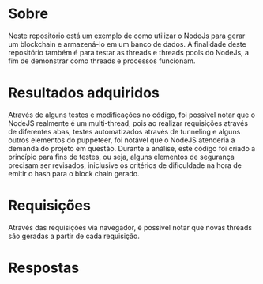 # Sobre
 
 Neste repositório está um exemplo de como utilizar o NodeJs para gerar um blockchain e armazená-lo em um banco de dados.
A finalidade deste repositório também é para testar as threads e threads pools do NodeJs, a fim de demonstrar como threads e processos funcionam.


# Resultados adquiridos
  Através de alguns testes e modificações no código, foi possível notar que o NodeJS realmente é um multi-thread, pois ao realizar requisições através de diferentes abas, testes automatizados através de tunneling e alguns outros elementos do puppeteer, foi notável que o NodeJS atenderia a demanda do projeto em questão. Durante a análise, este código foi criado a princípio para fins de testes, ou seja, alguns elementos de segurança precisam ser revisados, iniclusive os critérios de dificuldade na hora de emitir o hash para o block chain gerado. 

# Requisições
  Através das requisições via navegador, é possível notar que novas threads são geradas a partir de cada requisição. 
# Respostas

